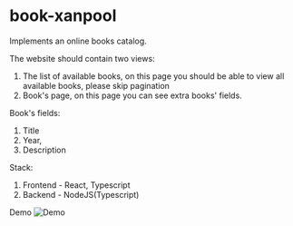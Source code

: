 # book-xanpool

Implements an online books catalog. 

The website should contain two views:
1) The list of available books, on this page you should be able to view all available books, please skip pagination
2) Book's page, on this page you can see extra books' fields.

Book's fields:
1. Title
2. Year, 
3. Description

Stack:
1. Frontend - React, Typescript
2. Backend - NodeJS(Typescript)

Demo
![Demo](./xanpool.gif)
